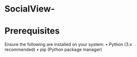 # SocialView-
# Prerequisites

Ensure the following are installed on your system:
	•	Python (3.x recommended)
	•	pip (Python package manager)